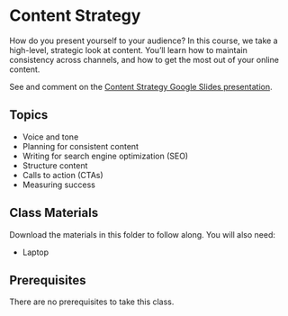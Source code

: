 # Content Strategy
How do you present yourself to your audience? In this course, we take a high-level, strategic look at content. You’ll learn how to maintain consistency across channels, and how to get the most out of your online content.

See and comment on the [Content Strategy Google Slides presentation](https://docs.google.com/presentation/d/12YPI5n-KTuDCOzVfVtiKnzbFXWhLvO0KMsRio6dtdlQ/edit?usp=sharing).

## Topics
- Voice and tone
- Planning for consistent content
- Writing for search engine optimization (SEO)
- Structure content
- Calls to action (CTAs)
- Measuring success

## Class Materials
Download the materials in this folder to follow along.
You will also need:
- Laptop

## Prerequisites
There are no prerequisites to take this class.
